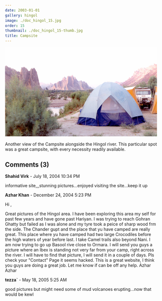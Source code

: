 ```yaml
---
date: 2003-01-01
gallery: hingol
image: ./doc_hingol_15.jpg
order: 15
thumbnail: ./doc_hingol_15-thumb.jpg
title: Campsite
---
```


![Campsite](./doc_hingol_15.jpg)

Another view of the Campsite alongside the Hingol river. This particular spot was a great campsite, with every necessity readily available.

<div id="comments">

## Comments (3)

<div id="comment">

**Shahid Virk** - July 18, 2004 10:34 PM

informative site,,,stunning pictures...enjoyed visiting the site...keep it up

</div>

<div id="comment">

**Azhar Khan** - December 24, 2004  5:23 PM

Hi ,

Great pictures of the Hingol area. I have been exploring this area my self for past few years and have gone past Hariyan. I was trying to reach Gohran Ghatty but failed as I was alone and my tyre took a peice of sharp wood frm the side.
The Chander gupt and the place that yu have camped are really great. This place where yu have camped had two large Crocodiles before the high waters of year before last.
I take Camel trails also beyond Nani. I am now trying to go up Basool rive close to Ormara.
I will send you guys a picture where an Ibex is standing not very far from your camp, right across the river. I will have to find that picture, I will send it in a couple of days.
Pls check your "Contact" Page it seems hacked.
This is a great website, I think you guys are doing a great job. Let me know if can be off any help.
Azhar
Azhar

</div>

<div id="comment">

**tezza`** - May 18, 2005  5:25 AM

good pictures but might need some of mud volcanoes erupting...now that would be kewl

</div>

</div>